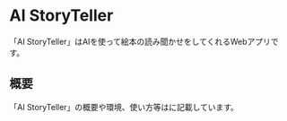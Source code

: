 # AI StoryTeller

「AI StoryTeller」はAIを使って絵本の読み聞かせをしてくれるWebアプリです。

## 概要

「AI StoryTeller」の概要や環境、使い方等は[]()に記載しています。
